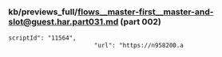 ### kb/previews_full/flows__master-first__master-and-slot@guest.har.part031.md (part 002)

```md
scriptId": "11564",
                        "url": "https://n958200.a
```

```
